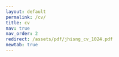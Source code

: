 ```yaml
---
layout: default
permalink: /cv/
title: cv
nav: true
nav_order: 2
redirect: /assets/pdf/jhisng_cv_1024.pdf
newtab: true
---
```


